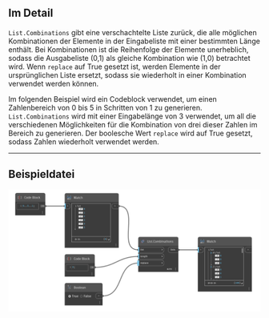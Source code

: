 ## Im Detail
`List.Combinations` gibt eine verschachtelte Liste zurück, die alle möglichen Kombinationen der Elemente in der Eingabeliste mit einer bestimmten Länge enthält. Bei Kombinationen ist die Reihenfolge der Elemente unerheblich, sodass die Ausgabeliste (0,1) als gleiche Kombination wie (1,0) betrachtet wird. Wenn `replace` auf True gesetzt ist, werden Elemente in der ursprünglichen Liste ersetzt, sodass sie wiederholt in einer Kombination verwendet werden können.

Im folgenden Beispiel wird ein Codeblock verwendet, um einen Zahlenbereich von 0 bis 5 in Schritten von 1 zu generieren. `List.Combinations` wird mit einer Eingabelänge von 3 verwendet, um all die verschiedenen Möglichkeiten für die Kombination von drei dieser Zahlen im Bereich zu generieren. Der boolesche Wert `replace` wird auf True gesetzt, sodass Zahlen wiederholt verwendet werden.
___
## Beispieldatei

![List.Combinations](./DSCore.List.Combinations_img.jpg)
